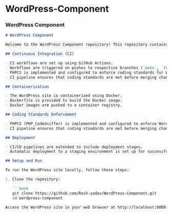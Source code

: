 # WordPress-Component

### WordPress Component

```markdown
# WordPress Component

Welcome to the WordPress Component repository! This repository contains the code for a WordPress site.

## Continuous Integration (CI)

- CI workflows are set up using GitHub Actions.
- Workflows are triggered on pushes to respective branches (`main`, `feature/*`).
- PHPCS is implemented and configured to enforce coding standards for WordPress.
- CI pipeline ensures that coding standards are met before merging changes.

## Containerization

- The WordPress site is containerized using Docker.
- Dockerfile is provided to build the Docker image.
- Docker images are pushed to a container registry.

## Coding Standards Enforcement

- PHPCS (PHP_CodeSniffer) is implemented and configured to enforce WordPress coding standards.
- CI pipeline ensures that coding standards are met before merging changes.

## Deployment

- CI/CD pipelines are extended to include deployment stages.
- Automatic deployment to a staging environment is set up for successful builds.

## Setup and Run

To run the WordPress site locally, follow these steps:

1. Clone the repository:

   ```bash
   git clone https://github.com/Rosh-yadav/WordPress-Component.git
   cd wordpress-component

Access the WordPress site in your web browser at http://localhost:8000.

